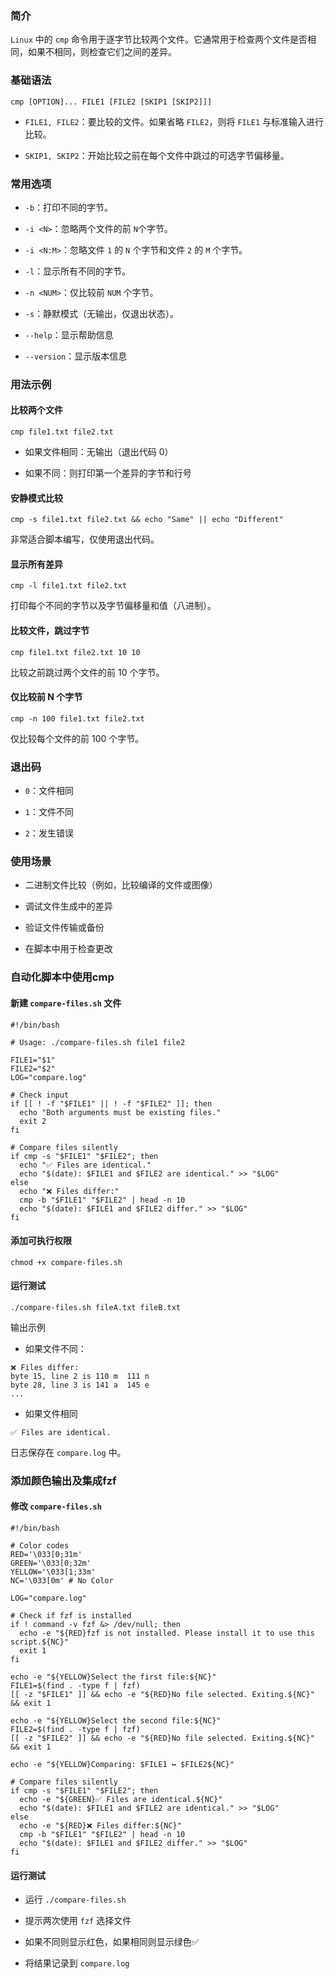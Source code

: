 ### 简介

`Linux` 中的 `cmp` 命令用于逐字节比较两个文件。它通常用于检查两个文件是否相同，如果不相同，则检查它们之间的差异。

### 基础语法

```shell
cmp [OPTION]... FILE1 [FILE2 [SKIP1 [SKIP2]]]
```

* `FILE1, FILE2`：要比较的文件。如果省略 `FILE2`，则将 `FILE1` 与标准输入进行比较。

* `SKIP1, SKIP2`：开始比较之前在每个文件中跳过的可选字节偏移量。

### 常用选项

* `-b`：打印不同的字节。

* `-i <N>`：忽略两个文件的前 `N` ​​个字节。

* `-i <N:M>`：忽略文件 `1` 的 `N` 个字节和文件 `2` 的 `M` 个字节。

* `-l`：显示所有不同的字节。

* `-n <NUM>`：仅比较前 `NUM` 个字节。

* `-s`：静默模式（无输出，仅退出状态）。

* `--help`：显示帮助信息

* `--version`：显示版本信息

### 用法示例

#### 比较两个文件

```shell
cmp file1.txt file2.txt
```

* 如果文件相同：无输出（退出代码 0）

* 如果不同：则打印第一个差异的字节和行号

#### 安静模式比较

```shell
cmp -s file1.txt file2.txt && echo "Same" || echo "Different"
```

非常适合脚本编写，仅使用退出代码。

#### 显示所有差异

```shell
cmp -l file1.txt file2.txt
```

打印每个不同的字节以及字节偏移量和值（八进制）。

#### 比较文件，跳过字节

```shell
cmp file1.txt file2.txt 10 10
```

比较之前跳过两个文件的前 10 个字节。

#### 仅比较前 N 个字节

```shell
cmp -n 100 file1.txt file2.txt
```

仅比较每个文件的前 100 个字节。


### 退出码

* `0`：文件相同

* `1`：文件不同

* `2`：发生错误

### 使用场景

* 二进制文件比较（例如，比较编译的文件或图像）

* 调试文件生成中的差异

* 验证文件传输或备份

* 在脚本中用于检查更改

### 自动化脚本中使用cmp

#### 新建 `compare-files.sh` 文件

```shell
#!/bin/bash

# Usage: ./compare-files.sh file1 file2

FILE1="$1"
FILE2="$2"
LOG="compare.log"

# Check input
if [[ ! -f "$FILE1" || ! -f "$FILE2" ]]; then
  echo "Both arguments must be existing files."
  exit 2
fi

# Compare files silently
if cmp -s "$FILE1" "$FILE2"; then
  echo "✅ Files are identical."
  echo "$(date): $FILE1 and $FILE2 are identical." >> "$LOG"
else
  echo "❌ Files differ:"
  cmp -b "$FILE1" "$FILE2" | head -n 10
  echo "$(date): $FILE1 and $FILE2 differ." >> "$LOG"
fi
```

#### 添加可执行权限

```shell
chmod +x compare-files.sh
```

#### 运行测试

```shell
./compare-files.sh fileA.txt fileB.txt
```

输出示例

* 如果文件不同：

```shell
❌ Files differ:
byte 15, line 2 is 110 m  111 n
byte 28, line 3 is 141 a  145 e
...
```

* 如果文件相同

```shell
✅ Files are identical.
```

日志保存在 `compare.log` 中。

### 添加颜色输出及集成fzf

#### 修改 `compare-files.sh`

```shell
#!/bin/bash

# Color codes
RED='\033[0;31m'
GREEN='\033[0;32m'
YELLOW='\033[1;33m'
NC='\033[0m' # No Color

LOG="compare.log"

# Check if fzf is installed
if ! command -v fzf &> /dev/null; then
  echo -e "${RED}fzf is not installed. Please install it to use this script.${NC}"
  exit 1
fi

echo -e "${YELLOW}Select the first file:${NC}"
FILE1=$(find . -type f | fzf)
[[ -z "$FILE1" ]] && echo -e "${RED}No file selected. Exiting.${NC}" && exit 1

echo -e "${YELLOW}Select the second file:${NC}"
FILE2=$(find . -type f | fzf)
[[ -z "$FILE2" ]] && echo -e "${RED}No file selected. Exiting.${NC}" && exit 1

echo -e "${YELLOW}Comparing: $FILE1 ↔ $FILE2${NC}"

# Compare files silently
if cmp -s "$FILE1" "$FILE2"; then
  echo -e "${GREEN}✅ Files are identical.${NC}"
  echo "$(date): $FILE1 and $FILE2 are identical." >> "$LOG"
else
  echo -e "${RED}❌ Files differ:${NC}"
  cmp -b "$FILE1" "$FILE2" | head -n 10
  echo "$(date): $FILE1 and $FILE2 differ." >> "$LOG"
fi
```

#### 运行测试

* 运行 `./compare-files.sh`

* 提示两次使用 `fzf` 选择文件

* 如果不同则显示红色，如果相同则显示绿色✅

* 将结果记录到 `compare.log`